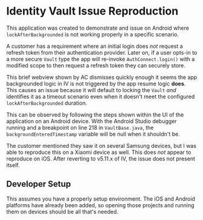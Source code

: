 # Identity Vault Issue Reproduction
This application was created to demonstrate and issue on Android where `lockAfterBackgrounded` is not working properly in a specific scenario.

A customer has a requirement where an initial login does _not_ request a refresh token from their authentication provider. Later on, if a user opts-in to a more secure `Vault` type the app will re-invoke `AuthConnect.login()` with a modified scope to then request a refresh token they can securely store.

This brief webview shown by AC dismisses quickly enough it seems the app backgrounded logic in IV is not triggered by the app resume logic **does**. This causes an issue because it will default to locking the `Vault` _and_ identifies it as a timeout scenario even when it doesn't meet the configured `lockAfterBackgrounded` duration.

This can be observed by following the steps shown within the UI of the application on an Android device. With the Android Studio debugger running and a breakpoint on line 218 in `VaultBase.java`, the `backgroundEnteredTimestamp` variable will be null when it shouldn't be.

The customer mentioned they saw it on several Samsung devices, but I was able to reproduce this on a Xiaomi device as well. This does _not_ appear to reproduce on iOS. After reverting to v5.11.x of IV, the issue does not present itself.

## Developer Setup
This assumes you have a properly setup environment. The iOS and Android platforms have already been added, so opening those projects and running them on devices should be all that's needed.
